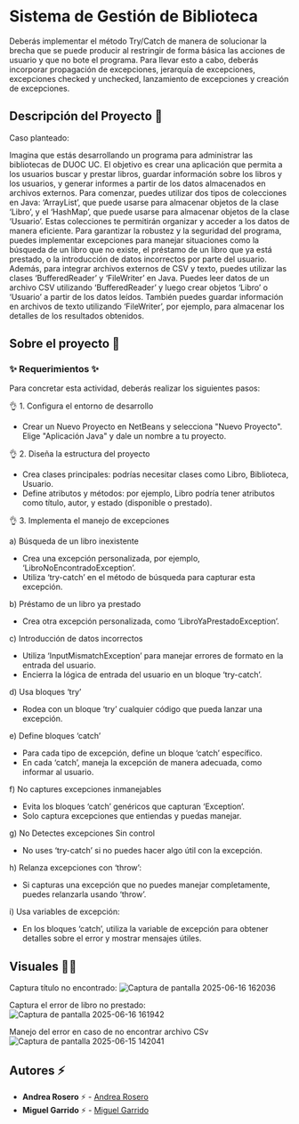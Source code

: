 # Sistema de Gestión de Biblioteca

Deberás implementar el método Try/Catch de manera de solucionar la brecha que se puede producir al restringir de forma básica las acciones de usuario y que no bote el programa. Para llevar esto a cabo, deberás incorporar propagación de excepciones, jerarquía de excepciones, excepciones checked y unchecked, lanzamiento de excepciones y creación de excepciones.

## Descripción del Proyecto :scroll:

Caso planteado: 

Imagina que estás desarrollando un programa para administrar las bibliotecas de DUOC UC. El objetivo es crear una aplicación que permita a los usuarios buscar y prestar libros, guardar información sobre los libros y los usuarios, y generar informes a partir de los datos almacenados en archivos externos. 
Para comenzar, puedes utilizar dos tipos de colecciones en Java: ‘ArrayList’, que puede usarse para almacenar objetos de la clase ‘Libro’, y el ‘HashMap’, que puede usarse para almacenar objetos de la clase ‘Usuario’. Estas colecciones te permitirán organizar y acceder a los datos de manera eficiente. 
Para garantizar la robustez y la seguridad del programa, puedes implementar excepciones para manejar situaciones como la búsqueda de un libro que no existe, el préstamo de un libro que ya está prestado, o la introducción de datos incorrectos por parte del usuario. 
Además, para integrar archivos externos de CSV y texto, puedes utilizar las clases ‘BufferedReader’ y ‘FileWriter’ en Java. Puedes leer datos de un archivo CSV utilizando ‘BufferedReader’ y luego crear objetos ‘Libro’ o ‘Usuario’ a partir de los datos leídos. También puedes guardar información en archivos de texto utilizando ‘FileWriter’, por ejemplo, para almacenar los detalles de los resultados obtenidos. 


## Sobre el proyecto 🚀

### ✨ Requerimientos ✨

Para concretar esta actividad, deberás realizar los siguientes pasos: 

👌 1.  Configura el entorno de desarrollo
- Crear un Nuevo Proyecto en NetBeans y selecciona "Nuevo Proyecto". Elige "Aplicación Java" y dale un nombre a tu proyecto.

👌 2. Diseña la estructura del proyecto
- Crea clases principales: podrías necesitar clases como Libro, Biblioteca, Usuario.
- Define atributos y métodos: por ejemplo, Libro podría tener atributos como título, autor, y estado (disponible o prestado).

👌 3. Implementa el manejo de excepciones
 
a)	Búsqueda de un libro inexistente
  - Crea una excepción personalizada, por ejemplo, ‘LibroNoEncontradoException’.
  - Utiliza ‘try-catch’ en el método de búsqueda para capturar esta excepción.

  b)	Préstamo de un libro ya prestado
  - Crea otra excepción personalizada, como ‘LibroYaPrestadoException’.

  c)	Introducción de datos incorrectos
  - Utiliza ‘InputMismatchException’ para manejar errores de formato en la entrada del usuario.
  - Encierra la lógica de entrada del usuario en un bloque ‘try-catch’.

  d)	Usa bloques ‘try’
  - Rodea con un bloque ‘try’ cualquier código que pueda lanzar una excepción.

  e)	Define bloques ‘catch’
  - Para cada tipo de excepción, define un bloque ‘catch’ específico.
  - En cada ‘catch’, maneja la excepción de manera adecuada, como informar al usuario.

  f)	No captures excepciones inmanejables
  - Evita los bloques ‘catch’ genéricos que capturan ‘Exception’.
  - Solo captura excepciones que entiendas y puedas manejar.

  g)	No Detectes excepciones Sin control
  - No uses ‘try-catch’ si no puedes hacer algo útil con la excepción.

  h)	Relanza excepciones con ‘throw’:
  - Si capturas una excepción que no puedes manejar completamente, puedes relanzarla usando ‘throw’.

  i)	Usa variables de excepción:
  - En los bloques ‘catch’, utiliza la variable de excepción para obtener detalles sobre el error y mostrar mensajes útiles.


## Visuales :mage_woman:

Captura título no encontrado:
![Captura de pantalla 2025-06-16 162036](https://github.com/user-attachments/assets/ac8bb5d5-de17-4b42-b6f9-304b72c6ac88)

Captura el error de libro no prestado:
![Captura de pantalla 2025-06-16 161942](https://github.com/user-attachments/assets/f3776936-6d96-4dae-bd5a-3afa5b44e32a)

Manejo del error en caso de no encontrar archivo CSv
![Captura de pantalla 2025-06-15 142041](https://github.com/user-attachments/assets/c4e007e6-ec09-4374-b550-c2e2eab7237d)


## Autores ⚡ 

- **Andrea Rosero** ⚡  - [Andrea Rosero](https://github.com/andreaendigital)
- **Miguel Garrido** ⚡  - [Miguel Garrido](https://github.com/m1k1saur1o)
